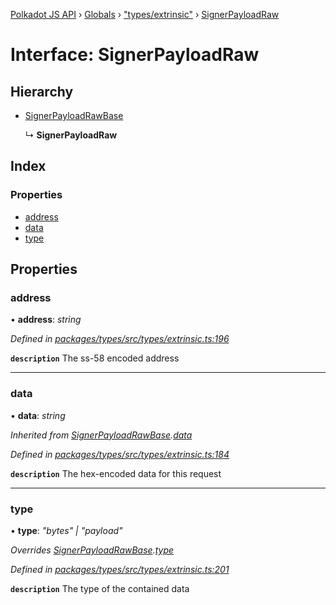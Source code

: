 [Polkadot JS API](../README.md) › [Globals](../globals.md) › ["types/extrinsic"](../modules/_types_extrinsic_.md) › [SignerPayloadRaw](_types_extrinsic_.signerpayloadraw.md)

# Interface: SignerPayloadRaw

## Hierarchy

* [SignerPayloadRawBase](_types_extrinsic_.signerpayloadrawbase.md)

  ↳ **SignerPayloadRaw**

## Index

### Properties

* [address](_types_extrinsic_.signerpayloadraw.md#address)
* [data](_types_extrinsic_.signerpayloadraw.md#data)
* [type](_types_extrinsic_.signerpayloadraw.md#type)

## Properties

###  address

• **address**: *string*

*Defined in [packages/types/src/types/extrinsic.ts:196](https://github.com/polkadot-js/api/blob/f145488314/packages/types/src/types/extrinsic.ts#L196)*

**`description`** The ss-58 encoded address

___

###  data

• **data**: *string*

*Inherited from [SignerPayloadRawBase](_types_extrinsic_.signerpayloadrawbase.md).[data](_types_extrinsic_.signerpayloadrawbase.md#data)*

*Defined in [packages/types/src/types/extrinsic.ts:184](https://github.com/polkadot-js/api/blob/f145488314/packages/types/src/types/extrinsic.ts#L184)*

**`description`** The hex-encoded data for this request

___

###  type

• **type**: *"bytes" | "payload"*

*Overrides [SignerPayloadRawBase](_types_extrinsic_.signerpayloadrawbase.md).[type](_types_extrinsic_.signerpayloadrawbase.md#optional-type)*

*Defined in [packages/types/src/types/extrinsic.ts:201](https://github.com/polkadot-js/api/blob/f145488314/packages/types/src/types/extrinsic.ts#L201)*

**`description`** The type of the contained data
